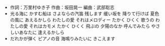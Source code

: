 - 作詞：万里村ゆき子
作曲：坂田晃一
編曲：武部聡志
- 光る海に かすむ船は さよならの汽笛 残します 
缓い坂を 降りて行けば 夏色の風に あえるかしら
わたしの愛 それはメロディー たかく ひくく 歌うの
わたしの愛 それはカモメ たかく ひくく 飛ぶの
夕陽のなか 呼んでみたら やさしいあなたに 逢えるかしら
- だれかが弾く ピアノの音 海鳴りみたいに きこえます
